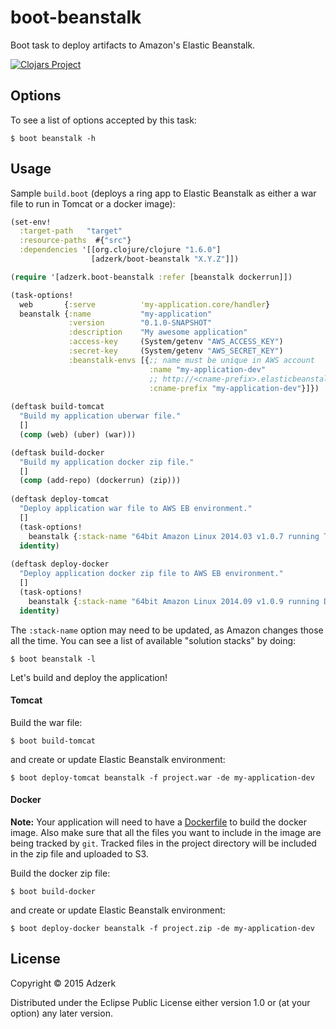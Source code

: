 # boot-beanstalk

Boot task to deploy artifacts to Amazon's Elastic Beanstalk.

[![Clojars Project][1]][2]

## Options

To see a list of options accepted by this task:

```
$ boot beanstalk -h
```

## Usage

Sample `build.boot` (deploys a ring app to Elastic Beanstalk as either a war
file to run in Tomcat or a docker image):

```clojure
(set-env!
  :target-path   "target"
  :resource-paths  #{"src"}
  :dependencies '[[org.clojure/clojure "1.6.0"]
                  [adzerk/boot-beanstalk "X.Y.Z"]])

(require '[adzerk.boot-beanstalk :refer [beanstalk dockerrun]])

(task-options!
  web       {:serve          'my-application.core/handler}
  beanstalk {:name           "my-application"
             :version        "0.1.0-SNAPSHOT"
             :description    "My awesome application"
             :access-key     (System/getenv "AWS_ACCESS_KEY")
             :secret-key     (System/getenv "AWS_SECRET_KEY")
             :beanstalk-envs [{;; name must be unique in AWS account
                               :name "my-application-dev"
                               ;; http://<cname-prefix>.elasticbeanstalk.com
                               :cname-prefix "my-application-dev"}]})
  
(deftask build-tomcat
  "Build my application uberwar file."
  []
  (comp (web) (uber) (war)))

(deftask build-docker
  "Build my application docker zip file."
  []
  (comp (add-repo) (dockerrun) (zip)))
  
(deftask deploy-tomcat
  "Deploy application war file to AWS EB environment."
  []
  (task-options!
    beanstalk {:stack-name "64bit Amazon Linux 2014.03 v1.0.7 running Tomcat 7 Java 7"})
  identity)
  
(deftask deploy-docker
  "Deploy application docker zip file to AWS EB environment."
  []
  (task-options!
    beanstalk {:stack-name "64bit Amazon Linux 2014.09 v1.0.9 running Docker 1.2.0"})
  identity)
```

The `:stack-name` option may need to be updated, as Amazon changes those all the
time. You can see a list of available "solution stacks" by doing:

```
$ boot beanstalk -l
```

Let's build and deploy the application!

#### Tomcat

Build the war file:

```
$ boot build-tomcat
```

and create or update Elastic Beanstalk environment:

```
$ boot deploy-tomcat beanstalk -f project.war -de my-application-dev
```

#### Docker

**Note:** Your application will need to have a [Dockerfile][3] to build
the docker image. Also make sure that all the files you want to include
in the image are being tracked by `git`. Tracked files in the project
directory will be included in the zip file and uploaded to S3.

Build the docker zip file:

```
$ boot build-docker
```

and create or update Elastic Beanstalk environment:

```
$ boot deploy-docker beanstalk -f project.zip -de my-application-dev
```

## License

Copyright © 2015 Adzerk

Distributed under the Eclipse Public License either version 1.0 or (at
your option) any later version.

[1]: http://clojars.org/adzerk/boot-beanstalk/latest-version.svg?1
[2]: http://clojars.org/adzerk/boot-beanstalk
[3]: https://docs.docker.com/reference/builder/
